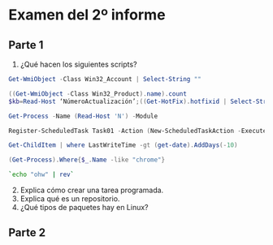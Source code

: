 # Examen del 2º informe

## Parte 1
1. ¿Qué hacen los siguientes scripts?
```PowerShell
Get-WmiObject -Class Win32_Account | Select-String ""
```
```PowerShell
((Get-WmiObject -Class Win32_Product).name).count
$kb=Read-Host ‘NúmeroActualización’;((Get-HotFix).hotfixid | Select-String $kb)
```
```PowerShell
Get-Process -Name (Read-Host 'N') -Module
```
```PowerShell
Register-ScheduledTask Task01 -Action (New-ScheduledTaskAction -Execute "notepad") -Principal (New-ScheduledTaskPrincipal -GroupId "BUILTIN\administradores" -RunLevel Highest) -Settings (New-ScheduledTaskSettingsSet -RestartCount 5 -RestartInterval 60)
```
```PowerShell
Get-ChildItem | where LastWriteTime -gt (get-date).AddDays(-10)
```
```PowerShell
(Get-Process).Where{$_.Name -like "chrome"}
```
```Bash
`echo "ohw" | rev`
```

2. Explica cómo crear una tarea programada.
3. Explica qué es un repositorio.
4. ¿Qué tipos de paquetes hay en Linux?

## Parte 2
